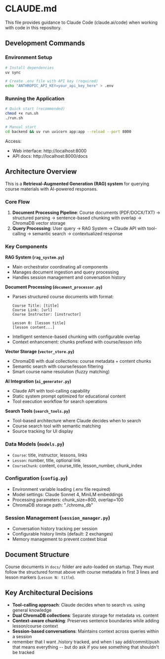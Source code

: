 # CLAUDE.md

This file provides guidance to Claude Code (claude.ai/code) when working with code in this repository.

## Development Commands

### Environment Setup
```bash
# Install dependencies
uv sync

# Create .env file with API key (required)
echo "ANTHROPIC_API_KEY=your_api_key_here" > .env
```

### Running the Application
```bash
# Quick start (recommended)
chmod +x run.sh
./run.sh

# Manual start
cd backend && uv run uvicorn app:app --reload --port 8000
```

Access:
- Web interface: http://localhost:8000
- API docs: http://localhost:8000/docs

## Architecture Overview

This is a **Retrieval-Augmented Generation (RAG) system** for querying course materials with AI-powered responses.

### Core Flow
1. **Document Processing Pipeline**: Course documents (PDF/DOCX/TXT) → structured parsing → sentence-based chunking with overlap → ChromaDB vector storage
2. **Query Processing**: User query → RAG System → Claude API with tool-calling → semantic search → contextualized response

### Key Components

**RAG System (`rag_system.py`)**
- Main orchestrator coordinating all components
- Manages document ingestion and query processing
- Handles session management and conversation history

**Document Processing (`document_processor.py`)**
- Parses structured course documents with format:
  ```
  Course Title: [title]
  Course Link: [url]
  Course Instructor: [instructor]
  
  Lesson 0: [lesson title]
  [lesson content...]
  ```
- Intelligent sentence-based chunking with configurable overlap
- Context enhancement: chunks prefixed with course/lesson info

**Vector Storage (`vector_store.py`)**
- ChromaDB with dual collections: course metadata + content chunks
- Semantic search with course/lesson filtering
- Smart course name resolution (fuzzy matching)

**AI Integration (`ai_generator.py`)**
- Claude API with tool-calling capability
- Static system prompt optimized for educational content
- Tool execution workflow for search operations

**Search Tools (`search_tools.py`)**
- Tool-based architecture where Claude decides when to search
- Course search tool with semantic matching
- Source tracking for UI display

### Data Models (`models.py`)
- `Course`: title, instructor, lessons, links
- `Lesson`: number, title, optional link
- `CourseChunk`: content, course_title, lesson_number, chunk_index

### Configuration (`config.py`)
- Environment variable loading (.env file required)
- Model settings: Claude Sonnet 4, MiniLM embeddings
- Processing parameters: chunk_size=800, overlap=100
- ChromaDB storage path: "./chroma_db"

### Session Management (`session_manager.py`)
- Conversation history tracking per session
- Configurable history limits (default: 2 exchanges)
- Memory management to prevent context bloat

## Document Structure
Course documents in `docs/` folder are auto-loaded on startup. They must follow the structured format above with course metadata in first 3 lines and lesson markers (`Lesson N: title`).

## Key Architectural Decisions
- **Tool-calling approach**: Claude decides when to search vs. using general knowledge
- **Dual ChromaDB collections**: Separate storage for metadata vs. content
- **Context-aware chunking**: Preserves sentence boundaries while adding lesson/course context
- **Session-based conversations**: Maintains context across queries within a session
- remember that I want .history tracked, and when I say add/commit/push that means everything -- but do ask if you see something that shouldn't be tracked